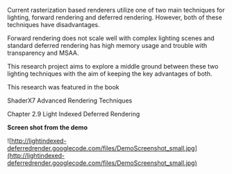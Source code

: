 Current rasterization based renderers utilize one of two main techniques for lighting, forward rendering and deferred rendering. However, both of these techniques have disadvantages.

Forward rendering does not scale well with complex lighting scenes and standard deferred rendering has high memory usage and trouble with transparency and MSAA.

This research project aims to explore a middle ground between these two lighting techniques with the aim of keeping the key advantages of both.

This research was featured in the book

ShaderX7 Advanced Rendering Techniques

Chapter 2.9 Light Indexed Deferred Rendering

**Screen shot from the demo**

![http://lightindexed-deferredrender.googlecode.com/files/DemoScreenshot_small.jpg](http://lightindexed-deferredrender.googlecode.com/files/DemoScreenshot_small.jpg)